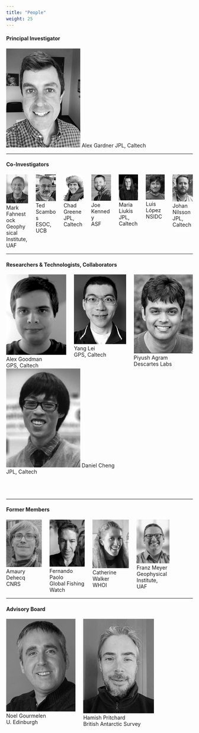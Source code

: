 ```yaml
---
title: "People"
weight: 25
---
```

#### Principal Investigator

<img src="images/people/AlexGardner.jpg">
Alex Gardner
JPL, Caltech

---
#### Co-Investigators

<div class="columns">
  <div class="column">
    <img src="images/people/MarkFahnestock.jpg">
    Mark Fahnestock<br>
    Geophysical Institute, UAF
  </div>
  <div class="column">
    <img src="images/people/TedScambos.jpg">
    Ted Scambos<br>
    ESOC, UCB
  </div>
  <div class="column">
    <img src="images/people/ChadGreene.jpg">
    Chad Greene<br>
    JPL, Caltech
  </div>
  <div class="column">
    <img src="images/people/JoeKennedy.jpg">
    Joe Kennedy<br>
    ASF
  </div>
  <div class="column">
    <img src="images/people/MariaLiukis.jpg">
    Maria Liukis<br>
    JPL, Caltech
  </div>
  <div class="column">
    <img src="images/people/LuisLopez.jpg">
    Luis López<br>
    NSIDC
  </div>
  <div class="column">
    <img src="images/people/JohanNilsson.jpg">
    Johan Nilsson<br>
    JPL, Caltech
  </div>
</div>


---
#### Researchers & Technologists, Collaborators 

<div class="columns">
  <div class="column">
    <img src="images/people/AlexGoodman.jpg">
    Alex Goodman<br>
    GPS, Caltech
  </div>
  <div class="column">
    <img src="images/people/YangLei.jpg">
    Yang Lei<br>
    GPS, Caltech
  </div>
  <div class="column">
    <img src="images/people/PiyushAgram.jpg">
    Piyush Agram<br>
    Descartes Labs
  </div>
  </div>
    <div class="column">
    <img src="images/people/DanielCheng.jpg">
    Daniel Cheng<br>
    JPL, Caltech
  </div>
  <div class="column">
   <br>
  </div>
  <div class="column">
   <br>
  </div>
  <div class="column">
   <br>
  </div>
</div>

---
#### Former Members

<div class="columns">
  <div class="column">
    <img src="images/people/AmauryDehecq.jpg">
    Amaury Dehecq<br>
    CNRS
  </div>
  <div class="column">
    <img src="images/people/FernandoPaolo.jpg">
    Fernando Paolo<br>
    Global Fishing Watch
  </div>
  <div class="column">
    <img src="images/people/CatherineWalker.jpg">
    Catherine Walker<br>
    WHOI
  </div>
  <div class="column">
    <img src="images/people/FranzMeyer.jpg">
    Franz Meyer<br>
    Geophysical Institute, UAF
  </div>
  <div class="column">
   <br>
  </div>
  <div class="column">
   <br>
  </div>
  <div class="column">
   <br>
  </div>
</div>

---
#### Advisory Board

<div class="columns">
  <div class="column">
    <img src="images/people/NoelGourmelen.jpg">
    Noel Gourmelen<br>
    U. Edinburgh
  </div>
  <div class="column">
    <img src="images/people/HamishPritchard.jpg">
    Hamish Pritchard<br>
    British Antarctic Survey
  </div>
  <div class="column">
   <br>
  </div>
  <div class="column">
   <br>
  </div>
  <div class="column">
   <br>
  </div>
  <div class="column">
   <br>
  </div>
  <div class="column">
   <br>
  </div>
</div>
<br>
<br>
